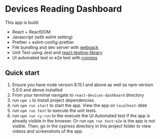# Devices Reading Dashboard

This app is build:

- React + ReactDOM
- Javascript (with eslint setting)
- Prettier + eslint-config-prettier
- File bundling and dev server with [webpack](https://github.com/webpack/webpack)
- Unit Test using Jest and [react-testing-library](https://github.com/kentcdodds/react-testing-library)
- UI automated test or e2e test with [cypress](https://www.cypress.io/)

## Quick start

1. Ensure you have node version 8.15.1 and above as well as npm version 5.0.0 and above installed
2. From your terminal navigate to `react-devices-dashboard` directory
3. run `npm i` to install project dependencies.
4. run `npm run start` to start the app. View the app on `localhost:8080`
5. run `npm run test` to execute the unit tests.
6. run `npm run cy:run` to the execute the UI Automated test if the app is already visible in the browser. Or run `npm run test:e2e` is the app is not visible. Then, go in the cypress directory in this project folder to view videos and screenshots of the app.
